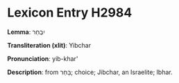 # Lexicon Entry H2984

**Lemma**: יִבְחַר

**Transliteration (xlit)**: Yibchar

**Pronunciation**: yib-khar'

**Description**:
from בָּחַר; choice; Jibchar, an Israelite; Ibhar.
